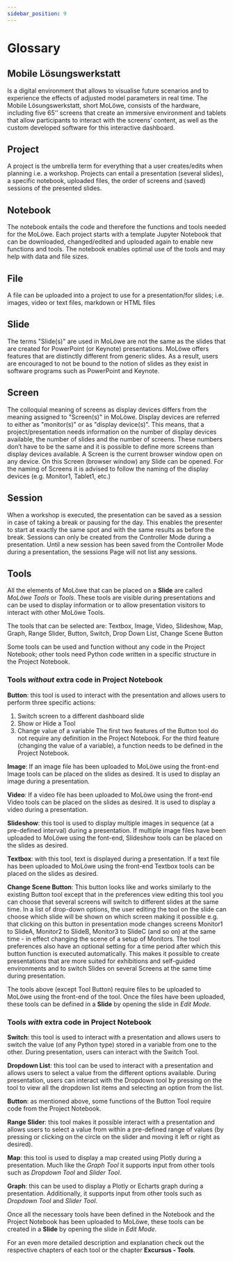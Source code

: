 ```yaml
---
sidebar_position: 9
---
```


# Glossary

## **Mobile Lösungswerkstatt**
Is a digital environment that allows to visualise future scenarios and to experience the effects of adjusted model parameters in real time. The Mobile Lösungswerkstatt, short MoLöwe, consists of the hardware, including five 65’’ screens that create an immersive environment and tablets that allow participants to interact with the screens’ content, as well as the custom developed software for this interactive dashboard.

## **Project**
A project is the umbrella term for everything that a user creates/edits when planning i.e. a workshop. Projects can entail a presentation (several slides), a specific notebook, uploaded files, the order of screens and (saved) sessions of the presented slides.

## **Notebook**
The notebook entails the code and therefore the functions and tools needed for the MoLöwe. Each project starts with a template Jupyter Notebook that can be downloaded, changed/edited and uploaded again to enable new functions and tools. The notebook enables optimal use of the tools and may help with data and file sizes.

## **File**
A file can be uploaded into a project to use for a presentation/for slides; i.e. images, video or text files, markdown or HTML files

## **Slide**
The terms "Slide(s)" are used in MoLöwe are not the same as the slides that are created for PowerPoint (or Keynote) presentations. MoLöwe offers features that are distinctly different from generic slides. As a result, users are encouraged to not be bound to the notion of slides as they exist in software programs such as PowerPoint and Keynote.

## **Screen**
The colloquial meaning of screens as display devices differs from the meaning assigned to "Screen(s)" in MoLöwe. Display devices are referred to either as "monitor(s)" or as "display device(s)". This means, that a project/presentation needs information on the number of display devices available, the number of slides and the number of screens. These numbers don’t have to be the same and it is possible to define more screens than display devices available. A Screen is the current browser window open on any device. On this Screen (browser window) any Slide can be opened. For the naming of Screens it is advised to follow the naming of the display devices (e.g. Monitor1, Tablet1, etc.)

## **Session**

When a workshop is executed, the presentation can be saved as a session in case of taking a break or pausing for the day.
This enables the presenter to start at exactly the same spot and with the same results as before the break.
Sessions can only be created from the Controller Mode during a presentation.
Until a new session has been saved from the Controller Mode during a presentation, the sessions Page will not list any sessions.

## **Tools**
All the elements of MoLöwe that can be placed on a **Slide** are called *MoLöwe Tools* or *Tools*. These tools are visible during presentations and can be used to display information or to allow presentation visitors to interact with other MoLöwe Tools.

The tools that can be selected are:
Textbox, Image, Video, Slideshow, Map, Graph, Range Slider, Button, Switch, Drop Down List, Change Scene Button

Some tools can be used and function without any code in the Project Notebook; other tools need Python code written in a specific structure in the Project Notebook.

### Tools *without* extra code in Project Notebook

**Button**: this tool is used to interact with the presentation and allows users to perform three specific actions:
1. Switch screen to a different dashboard slide
2. Show or Hide a Tool
3. Change value of a variable
The first two features of the Button tool do not require any definition in the Project Notebook. For the third feature (changing the value of a variable), a function needs to be defined in the Project Notebook.

**Image**: If an image file has been uploaded to MoLöwe using the front-end Image tools can be placed on the slides as desired. It is used to display an image during a presentation.

**Video**: If a video file has been uploaded to MoLöwe using the front-end Video tools can be placed on the slides as desired. It is used to display a video during a presentation.

**Slideshow**: this tool is used to display multiple images in sequence (at a pre-defined interval) during a presentation. If multiple image files have been uploaded to MoLöwe using the font-end, Slideshow tools can be placed on the slides as desired.

**Textbox**: with this tool, text is displayed during a presentation. If a text file has been uploaded to MoLöwe using the front-end Textbox tools can be placed on the slides as desired. 

**Change Scene Button**: This button looks like and works similarly to the existing Button tool except that in the preferences view editing this tool you can choose that several screens will switch to different slides at the same time. In a list of drop-down options, the user editing the tool on the slide can choose which slide will be shown on which screen making it possible e.g. that clicking on this button in presentation mode changes screens Monitor1 to SlideA, Monitor2 to SlideB, Monitor3 to SlideC (and so on) at the same time - in effect changing the scene of a setup of Monitors. The tool preferences also have an optional setting for a time period after which this button function is executed automatically. This makes it possible to create presentations that are more suited for exhibitions and self-guided environments and to switch Slides on several Screens at the same time during presentation.

The tools above (except Tool Button) require files to be uploaded to MoLöwe using the front-end of the tool. Once the files have been uploaded, these tools can be defined in a **Slide** by opening the slide in *Edit Mode*.


### Tools *with* extra code in Project Notebook

**Switch**: this tool is used to interact with a presentation and allows users to switch the value (of any Python type) stored in a variable from one to the other. During presentation, users can interact with the Switch Tool.

**Dropdown List**: this tool can be used to interact with a presentation and allows users to select a value from the different options available. During presentation, users can interact with the Dropdown tool by pressing on the tool to view all the dropdown list items and selecting an option from the list.

**Button**: as mentioned above, some functions of the Button Tool require code from the Project Notebook. 

**Range Slider**: this tool makes it possible interact with a presentation and allows users to select a value from within a pre-defined range of values (by pressing or clicking on the circle on the slider and moving it left or right as desired).

**Map**: this tool is used to display a map created using Plotly during a presentation. Much like the *Graph Tool* it supports input from other tools such as *Dropdown Tool* and *Slider Tool*.

**Graph**: this can be used to display a Plotly or Echarts graph during a presentation. Additionally, it supports input from other tools such as *Dropdown Tool* and *Slider Tool*.

Once all the necessary tools have been defined in the Notebook and the Project Notebook has been uploaded to MoLöwe, these tools can be created in a **Slide** by opening the slide in *Edit Mode*. 

For an even more detailed description and explanation check out the respective chapters of each tool or the chapter **Excursus - Tools**.
